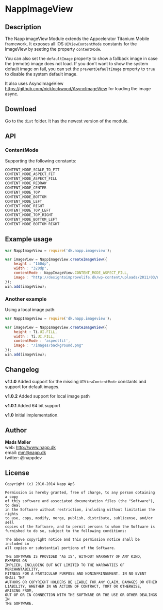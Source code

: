 # NappImageView

## Description

The Napp imageView Module extends the Appcelerator Titanium Mobile framework. 
It exposes all iOS `UIViewContentMode` constants for the imageView by seeting the property `contentMode`. 

You can also set the `defaultImage` property to show a fallback image in case the (remote) image does not load. 
If you don't want to show the system default image on fail, you can set the `preventDefaultImage` property 
to `true` to disable the system default image.

It also uses AsyncImageView https://github.com/nicklockwood/AsyncImageView for loading the image async.

## Download

Go to the `dist` folder. It has the newest version of the module.


## API

### ContentMode

Supporting the following constants: 

```javascript
CONTENT_MODE_SCALE_TO_FIT
CONTENT_MODE_ASPECT_FIT
CONTENT_MODE_ASPECT_FILL
CONTENT_MODE_REDRAW
CONTENT_MODE_CENTER
CONTENT_MODE_TOP
CONTENT_MODE_BOTTOM
CONTENT_MODE_LEFT
CONTENT_MODE_RIGHT
CONTENT_MODE_TOP_LEFT
CONTENT_MODE_TOP_RIGHT
CONTENT_MODE_BOTTOM_LEFT
CONTENT_MODE_BOTTOM_RIGHT
```

## Example usage
```javascript
var NappImageView = require('dk.napp.imageview');

var imageView = NappImageView.createImageView({
	height : "160dp",
	width : "320dp",
	contentMode : NappImageView.CONTENT_MODE_ASPECT_FILL,
	image : "http://designtoimprovelife.dk/wp-content/uploads/2011/03/nyhavn.jpg"
});
win.add(imageView);
```

### Another example

Using a local image path

```javascript
var NappImageView = require('dk.napp.imageview');

var imageView = NappImageView.createImageView({
	height : Ti.UI.FILL,
	width : Ti.UI.FILL,
	contentMode : 'aspectfit',
	image : "/images/background.png"
});
win.add(imageView);
```


## Changelog

**v1.1.0**
Added support for the missing `UIViewContentMode` constants and support for default images.

**v1.0.2**
Added support for local image path 

**v1.0.1**
Added 64 bit support  
 
**v1.0**
Initial implementation. 


## Author

**Mads Møller**  
web: http://www.napp.dk  
email: mm@napp.dk  
twitter: @nappdev  


## License

    Copyright (c) 2010-2014 Napp ApS

    Permission is hereby granted, free of charge, to any person obtaining a copy
    of this software and associated documentation files (the "Software"), to deal
    in the Software without restriction, including without limitation the rights
    to use, copy, modify, merge, publish, distribute, sublicense, and/or sell
    copies of the Software, and to permit persons to whom the Software is
    furnished to do so, subject to the following conditions:

    The above copyright notice and this permission notice shall be included in
    all copies or substantial portions of the Software.

    THE SOFTWARE IS PROVIDED "AS IS", WITHOUT WARRANTY OF ANY KIND, EXPRESS OR
    IMPLIED, INCLUDING BUT NOT LIMITED TO THE WARRANTIES OF MERCHANTABILITY,
    FITNESS FOR A PARTICULAR PURPOSE AND NONINFRINGEMENT. IN NO EVENT SHALL THE
    AUTHORS OR COPYRIGHT HOLDERS BE LIABLE FOR ANY CLAIM, DAMAGES OR OTHER
    LIABILITY, WHETHER IN AN ACTION OF CONTRACT, TORT OR OTHERWISE, ARISING FROM,
    OUT OF OR IN CONNECTION WITH THE SOFTWARE OR THE USE OR OTHER DEALINGS IN
    THE SOFTWARE.